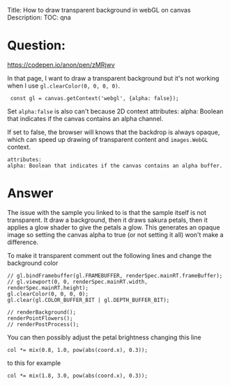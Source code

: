 Title: How to draw transparent background in webGL on canvas
Description:
TOC: qna

# Question:

https://codepen.io/anon/pen/zMRjwv

In that page, I want to draw a transparent background but it's not working when I use `gl.clearColor(0, 0, 0, 0)`.  

     const gl = canvas.getContext('webgl', {alpha: false});

Set `alpha:false` is also can't because 2D context 
attributes: alpha: Boolean that indicates if the canvas contains an alpha channel. 

If set to false, the browser will knows that the backdrop is always opaque, which can speed up drawing of transparent content and `images.WebGL` context. 

    attributes:
    alpha: Boolean that indicates if the canvas contains an alpha buffer.


# Answer

The issue with the sample you linked to is that the sample itself is not transparent. It draw a background, then it draws sakura petals, then it applies a glow shader to give the petals a glow. This generates an opaque image so setting the canvas alpha to true (or not setting it all) won't make a difference.

To make it transparent comment out the following lines and change the background color

    // gl.bindFramebuffer(gl.FRAMEBUFFER, renderSpec.mainRT.frameBuffer);
    // gl.viewport(0, 0, renderSpec.mainRT.width, renderSpec.mainRT.height);
    gl.clearColor(0, 0, 0, 0);
    gl.clear(gl.COLOR_BUFFER_BIT | gl.DEPTH_BUFFER_BIT);
    
    // renderBackground();
    renderPointFlowers();
    // renderPostProcess();

You can then possibly adjust the petal brightness changing this line

    col *= mix(0.8, 1.0, pow(abs(coord.x), 0.3));

to this for example

    col *= mix(1.8, 3.0, pow(abs(coord.x), 0.3));

